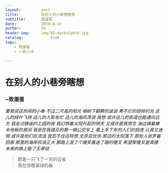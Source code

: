 ```yaml
---
layout:         post
title:          在别人的小巷旁瞎想
subtitle:       致蛋蛋
date:           2019-8-13
auther:         YD
header-img:     img/YD-darknight0.jpg
catalog:            true
tags:
    - 致蛋蛋
    - 一首小诗

---
```


# 在别人的小巷旁瞎想  
### ~致蛋蛋  

*要我说这热闹的小巷*
*不过二尺高的阳光*
*榕树下翻腾的波浪*
*煮不烂的琐碎时光*
*这儿的绿叶飞扬*
*这儿的人影匆忙*
*这儿的海风荡浪*
*我想*
*或许这儿的街道也能通向远方*
*我走过静谧的工园的夜*
*我幻想着太阳升起的明天*
*又或许是我想念*
*海边铺着橡木地板的房间*
*我坐在我遇见的第一辆公交车上*
*看上车下车的人们的脸庞*
*认真又迷惘*
*或许是他们在流浪*
*我忍不住这样想*
*无奈且忧伤*
*那边的太阳落下*
*那些人张罗着回家*
*那里的海岸风浪正大*
*那路上混了个傻笑着迷了路的傻叉*
*希望那傻叉是真傻*
*未来的路上能了无牵挂*

> 那是一只飞了一天的云雀  
> 落在傍晚翠绿的桑